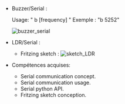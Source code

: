 - Buzzer/Serial :

  Usage: " b [frequency] " 
  Exemple : "b 5252"

  ![buzzer_serial](https://user-images.githubusercontent.com/56651736/69047315-30e55a80-09fb-11ea-8b29-705a7117c22b.jpeg)


- LDR/Serial :
  
  - Fritzing sketch :
    ![sketch_LDR](https://user-images.githubusercontent.com/56651736/69505033-cdda5300-0f27-11ea-82f9-d717098d2891.png)
  
- Compétences acquises:
  - Serial communication concept.
  - Serial communication usage.
  - Serial python API.
  - Fritzing sketch conception.
